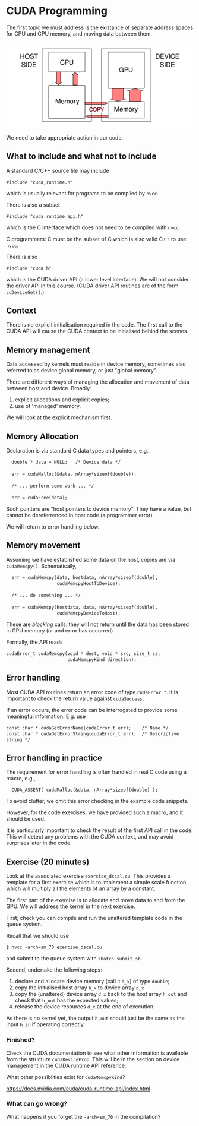 # CUDA Programming

The first topic we must address is the existance of separate address
spaces for CPU and GPU memory, and moving data between them.

![Schematic of host/device memories](../images/ks-schematic-memory-transfer.svg)


We need to take appropriate action in our code.


## What to include and what not to include

A standard C/C++ source file may include
```
#include "cuda_runtime.h"
```
which is usually relevant for programs to be compiled by `nvcc`.


There is also a subset
```
#include "cuda_runtime_api.h"
```
which is the C interface which does not need to be compiled with `nvcc`.

C programmers: C must be the subset of C which is also valid C++ to
use `nvcc`.


There is also
```
#include "cuda.h"
```
which is the CUDA driver API (a lower level interface). We will not
consider the driver API in this course. (CUDA driver API routines
are of the form `cuDeviceGet()`.)

## Context

There is no explicit initialisation required in the code. The first
call to the CUDA API will cause the CUDA context to be initialised
behind the scenes.



## Memory management

Data accessed by kernels must reside in device memory, sometimes also
referred to as device global memory, or just "global memory".

There are different ways of managing the allocation and movement
of data between host and device. Broadly:

1. explicit allocations and explicit copies;
2. use of 'managed' memory.

We will look at the explicit mechanism first.


## Memory Allocation

Declaration is via standard C data types and pointers, e.g.,

```
  double * data = NULL;   /* Device data */

  err = cudaMalloc(&data, nArray*sizeof(double));

  /* ... perform some work ... */

  err = cudaFree(data);
```

Such pointers are "host pointers to device memory". They have a value,
but cannot be dereferrenced in host code (a programmer error).

We will return to error handling below.

## Memory movement

Assuming we have established some data on the host, copies are
via `cudaMemcpy()`. Schematically,
```
  err = cudaMemcpy(data, hostdata, nArray*sizeof(double),
                   cudaMemcpyHostToDevice);

  /* ... do something ... */

  err = cudaMemcpy(hostdata, data, nArray*sizeof(double),
                   cudaMemcpyDeviceToHost);
```

These are *blocking* calls: they will not return until the data has been
stored in GPU memory (or and error has occurred).

Formally, the API reads
```
cudaError_t cudaMemcpy(void * dest, void * src, size_t sz,
                       cudaMemcpyKind direction);
```

## Error handling

Most CUDA API routines return an error code of type `cudaError_t`.
It is important to check the return value against `cudaSuccess`.

If an error occurs, the error code can be interrogated to provide
some meaningful information. E.g. use
```
const char * cudaGetErrorName(cudaError_t err);    /* Name */
const char * cudaGetErrorString(cudaError_t err);  /* Descriptive string */
```

## Error handling in practice

The requirement for error handling is often handled in real C code
using a macro, e.g.,
```
  CUDA_ASSERT( cudaMalloc(&data, nArray*sizeof(double) );
```

To avoid clutter, we omit this error checking in the example
code snippets.

However, for the code exercises, we have provided such a macro, and
it should be used.

It is particularly important to check the result of the first API
call in the code. This will detect any problems with the CUDA
context, and may avoid surprises later in the code.


## Exercise (20 minutes)

Look at the associated exercise `exercise_dscal.cu`. This provides a template
for a first exercise which is to implement a simple scale function,
which will multiply all the elements of an array by a constant.

The first part of the exercise is to allocate and move data to and
from the GPU. We will address the kernel in the next exercise.

First, check you can compile and run the unaltered template code in
the queue system.

Recall that we should use
```
$ nvcc -arch=sm_70 exercise_dscal.cu
```
and submit to the queue system with `sbatch submit.sh`.

Second, undertake the following steps:

1. declare and allocate device memory (call it `d_x`) of type `double`;
2. copy the initialised host array `h_x` to device array `d_x`
3. copy the (unaltered) device array `d_x` back to the host array `h_out`
    and check that `h_out` has the expected values;
4. release the device resources `d_x` at the end of execution.

As there is no kernel yet, the output `h_out` should just be the same
as the input `h_in` if operating correctly.

### Finished?

Check the CUDA documentation to see what other information is available
from the structure `cudaDeviceProp`. This will be in the section on
device management in the CUDA runtime API reference.

What other possiblities exist for `cudaMemcpyKind`?

https://docs.nvidia.com/cuda/cuda-runtime-api/index.html

### What can go wrong?

What happens if you forget the `-arch=sm_70` in the compilation?

